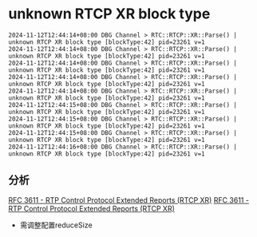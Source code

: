 # unknown RTCP XR block type

```
2024-11-12T12:44:14+08:00 DBG Channel > RTC::RTCP::XR::Parse() | unknown RTCP XR block type [blockType:42] pid=23261 v=1
2024-11-12T12:44:14+08:00 DBG Channel > RTC::RTCP::XR::Parse() | unknown RTCP XR block type [blockType:42] pid=23261 v=1
2024-11-12T12:44:14+08:00 DBG Channel > RTC::RTCP::XR::Parse() | unknown RTCP XR block type [blockType:42] pid=23261 v=1
2024-11-12T12:44:14+08:00 DBG Channel > RTC::RTCP::XR::Parse() | unknown RTCP XR block type [blockType:42] pid=23261 v=1
2024-11-12T12:44:14+08:00 DBG Channel > RTC::RTCP::XR::Parse() | unknown RTCP XR block type [blockType:42] pid=23261 v=1
2024-11-12T12:44:15+08:00 DBG Channel > RTC::RTCP::XR::Parse() | unknown RTCP XR block type [blockType:42] pid=23261 v=1
2024-11-12T12:44:15+08:00 DBG Channel > RTC::RTCP::XR::Parse() | unknown RTCP XR block type [blockType:42] pid=23261 v=1
2024-11-12T12:44:15+08:00 DBG Channel > RTC::RTCP::XR::Parse() | unknown RTCP XR block type [blockType:42] pid=23261 v=1
2024-11-12T12:44:16+08:00 DBG Channel > RTC::RTCP::XR::Parse() | unknown RTCP XR block type [blockType:42] pid=23261 v=1
```


## 分析

[RFC 3611 - RTP Control Protocol Extended Reports (RTCP XR)](https://tools.ietf.org/html/rfc3611#section-4.4)
[RFC 3611 - RTP Control Protocol Extended Reports (RTCP XR)](https://tools.ietf.org/html/rfc3611#section-4.5)

* 需调整配置reduceSize
